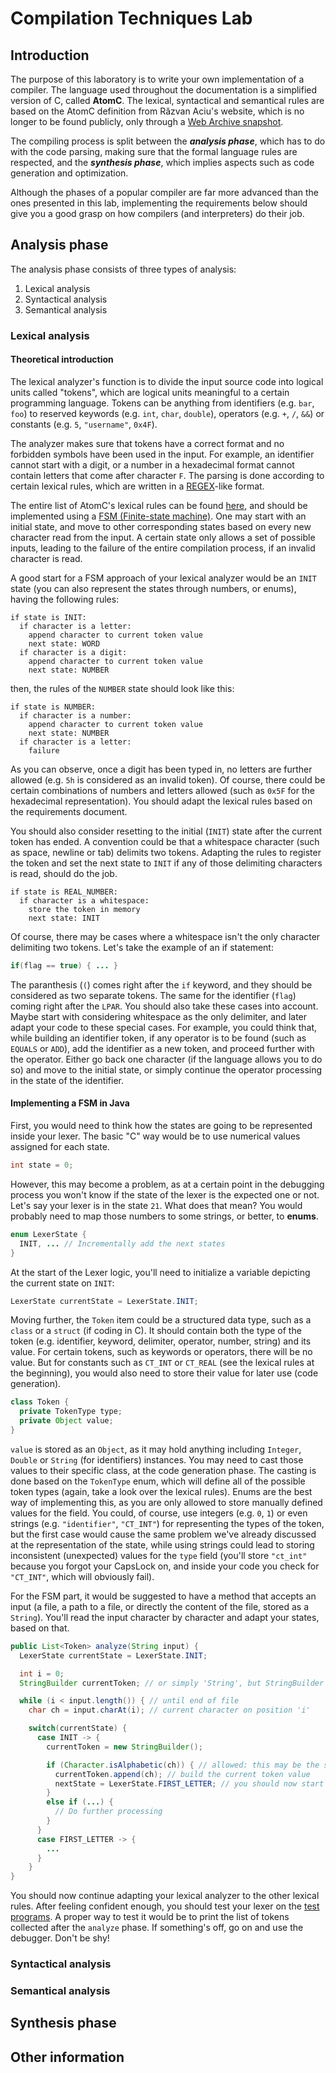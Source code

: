 # Compilation Techniques Lab

## Introduction

The purpose of this laboratory is to write your own implementation of a compiler. The language used throughout the documentation is a simplified version of C, called **AtomC**. The lexical, syntactical and semantical rules are based on the AtomC definition from Răzvan
Aciu's website, which is no longer to be found publicly, only through a [Web Archive snapshot](https://web.archive.org/web/20220709070356/https://sites.google.com/site/razvanaciu/limbaje-formale-si-tehnici-de-compilare).

The compiling process is split between the ***analysis phase***, which has to do with the code parsing, making sure that the formal language rules are respected, and the ***synthesis phase***, which implies aspects such as code generation and optimization.

Although the phases of a popular compiler are far more advanced than the ones presented in this lab, implementing the requirements below should give you a good grasp on how compilers (and interpreters) do their job.

## Analysis phase

The analysis phase consists of three types of analysis:

1. Lexical analysis
2. Syntactical analysis
3. Semantical analysis

### Lexical analysis

#### Theoretical introduction

The lexical analyzer's function is to divide the input source code into logical units called "tokens", which are logical units meaningful to a certain programming language. Tokens can be anything from identifiers (e.g. `bar`, `foo`) to reserved keywords (e.g. `int`, `char`, `double`), operators (e.g. `+`, `/`, `&&`) or constants (e.g. `5`, `"username"`, `0x4F`).

The analyzer makes sure that tokens have a correct format and no forbidden symbols have been used in the input. For example, an identifier cannot start with a digit, or a number in a hexadecimal format cannot contain letters that come after character `F`. The parsing is done according to certain lexical rules, which are written in a [REGEX](https://en.wikipedia.org/wiki/Regular_expression)-like format.

The entire list of AtomC's lexical rules can be found [here](LEXICAL_RULES.md), and should be implemented using a [FSM (Finite-state machine)](https://en.wikipedia.org/wiki/Finite-state_machine). One may start with an initial state, and move to other corresponding states based on every new character read from the input. A certain state only allows a set of possible inputs, leading to the failure of the entire compilation process, if an invalid character is read.

A good start for a FSM approach of your lexical analyzer would be an `INIT` state (you can also represent the states through numbers, or enums), having the following rules:
```
if state is INIT:
  if character is a letter:
    append character to current token value
    next state: WORD
  if character is a digit:
    append character to current token value
    next state: NUMBER
```
then, the rules of the `NUMBER` state should look like this:
```
if state is NUMBER:
  if character is a number:
    append character to current token value
    next state: NUMBER
  if character is a letter:
    failure
```

As you can observe, once a digit has been typed in, no letters are further allowed (e.g. `5h` is considered as an invalid token). Of course, there could be certain combinations of numbers and letters allowed (such as `0x5F` for the hexadecimal representation). You should adapt the lexical rules based on the requirements document.

You should also consider resetting to the initial (`INIT`) state after the current token has ended. A convention could be that a whitespace character (such as space, newline or tab) delimits two tokens. Adapting the rules to register the token and set the next state to `INIT` if any of those delimiting characters is read, should do the job.

```
if state is REAL_NUMBER:
  if character is a whitespace:
    store the token in memory
    next state: INIT
```

Of course, there may be cases where a whitespace isn't the only character delimiting two tokens. Let's take the example of an if statement:

```java
if(flag == true) { ... }
```

The paranthesis (`(`) comes right after the `if` keyword, and they should be considered as two separate tokens. The same for the identifier (`flag`) coming right after the `LPAR`. You should also take these cases into account. Maybe start with considering whitespace as the only delimiter, and later adapt your code to these special cases. For example, you could think that, while building an identifier token, if any operator is to be found (such as `EQUALS` or `ADD`), add the identifier as a new token, and proceed further with the operator. Either go back one character (if the language allows you to do so) and move to the initial state, or simply continue the operator processing in the state of the identifier.

#### Implementing a FSM in Java

First, you would need to think how the states are going to be represented inside your lexer. The basic "C" way would be to use numerical values assigned for each state.

```java
int state = 0;
```

However, this may become a problem, as at a certain point in the debugging process you won't know if the state of the lexer is the expected one or not. Let's say your lexer is in the state `21`. What does that mean? You would probably need to map those numbers to some strings, or better, to **enums**.

```java
enum LexerState {
  INIT, ... // Incrementally add the next states
}
```

At the start of the Lexer logic, you'll need to initialize a variable depicting the current state on `INIT`:

```java
LexerState currentState = LexerState.INIT;
```

Moving further, the `Token` item could be a structured data type, such as a `class` or a `struct` (if coding in C). It should contain both the type of the token (e.g. identifier, keyword, delimiter, operator, number, string) and its value. For certain tokens, such as keywords or operators, there will be no value. But for constants such as `CT_INT` or `CT_REAL` (see the lexical rules at the beginning), you would also need to store their value for later use (code generation).

```java
class Token {
  private TokenType type;
  private Object value;
}
```

`value` is stored as an `Object`, as it may hold anything including `Integer`, `Double` or `String` (for identifiers) instances. You may need to cast those values to their specific class, at the code generation phase. The casting is done based on the `TokenType` enum, which will define all of the possible token types (again, take a look over the lexical rules). Enums are the best way of implementing this, as you are only allowed to store manually defined values for the field. You could, of course, use integers (e.g. `0`, `1`) or even strings (e.g. `"identifier"`, `"CT_INT"`) for representing the types of the token, but the first case would cause the same problem we've already discussed at the representation of the state, while using strings could lead to storing inconsistent (unexpected) values for the `type` field (you'll store `"ct_int"` because you forgot your CapsLock on, and inside your code you check for `"CT_INT"`, which will obviously fail).

For the FSM part, it would be suggested to have a method that accepts an input (a file, a path to a file, or directly the content of the file, stored as a `String`). You'll read the input character by character and adapt your states, based on that.

```java
public List<Token> analyze(String input) {
  LexerState currentState = LexerState.INIT;

  int i = 0;
  StringBuilder currentToken; // or simply 'String', but StringBuilder has been used for memory efficiency

  while (i < input.length()) { // until end of file
    char ch = input.charAt(i); // current character on position 'i'

    switch(currentState) {
      case INIT -> {
        currentToken = new StringBuilder();

        if (Character.isAlphabetic(ch)) { // allowed: this may be the start of an identifier or keyword
          currentToken.append(ch); // build the current token value
          nextState = LexerState.FIRST_LETTER; // you should now start restrictions: for example, starting with a letter would mean that you cannot append a " character to the existing token
        }
        else if (...) {
          // Do further processing
        }
      }
      case FIRST_LETTER -> {
        ...
      }
    }
}
```

You should now continue adapting your lexical analyzer to the other lexical rules. After feeling confident enough, you should test your lexer on the [test programs](https://github.com/mateasmario/ct/tree/main/test_programs). A proper way to test it would be to print the list of tokens collected after the `analyze` phase. If something's off, go on and use the debugger. Don't be shy!

### Syntactical analysis

### Semantical analysis

## Synthesis phase

## Other information
